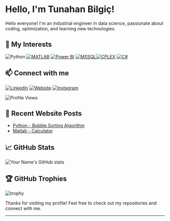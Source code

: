 # Hello, I'm Tunahan Bilgiç!

Hello everyone! I'm an industrial engineer in data science, passionate about coding, optimization, and learning new technologies.

## 🚀 My Interests

 ![Python](https://img.shields.io/badge/Python-3776AB?style=for-the-badge&logo=python&logoColor=white) [![MATLAB](https://img.shields.io/badge/MATLAB-0076A8?style=for-the-badge&logo=mathworks&logoColor=white)](https://www.mathworks.com/products/matlab.html)  [![Power BI](https://img.shields.io/badge/PowerBI-F2C811?style=for-the-badge&logo=power-bi&logoColor=black)](https://powerbi.microsoft.com/) [![MSSQL](https://img.shields.io/badge/MSSQL-CC2927?style=for-the-badge&logo=microsoft-sql-server&logoColor=white)](https://www.microsoft.com/en-us/sql-server)[![CPLEX](https://img.shields.io/badge/CPLEX-0033A0?style=for-the-badge&logo=ibm&logoColor=white)](https://www.ibm.com/products/ilog-cplex-optimization-studio) [![C#](https://img.shields.io/badge/C%23-239120?style=for-the-badge&logo=c-sharp&logoColor=white)](https://docs.microsoft.com/en-us/dotnet/csharp/) 


## 📫 Connect with me

[![LinkedIn](https://img.shields.io/badge/LinkedIn-blue?style=for-the-badge&logo=linkedin&logoColor=white)](https://www.linkedin.com/in/tunahan-bilgi%C3%A7/)
[![Website](https://img.shields.io/badge/Website-000000?style=for-the-badge&logo=web&logoColor=white)](https://www.kodlamaogreniyorum.com/)
[![Instagram](https://img.shields.io/badge/Instagram-E4405F?style=for-the-badge&logo=instagram&logoColor=white)](https://instagram.com/tunahnb)

 ![Profile Views](https://komarev.com/ghpvc/?username=TunahanBilgic&color=green)

## 💬 Recent Website Posts

<!-- BLOG-POST-LIST:START -->
- [Python - Bubble Sorting Algorithm](https://www.kodlamaogreniyorum.com/python-kabarcik-siralama-algoritmasi/)
- [Matlab - Calculator](https://www.kodlamaogreniyorum.com/matlab-hesap-makinesi-programi/)
<!-- BLOG-POST-LIST:END -->
 
## 📈 GitHub Stats

![Your Name's GitHub stats](https://github-readme-stats.vercel.app/api?username=TunahanBilgic&show_icons=true&theme=radical)


## 🏆 GitHub Trophies

![trophy](https://github-profile-trophy.vercel.app/?username=TunahanBilgic&theme=radical)

Thanks for visiting my profile! Feel free to check out my repositories and connect with me.

---
